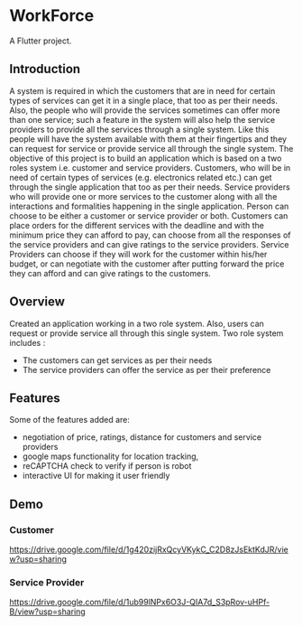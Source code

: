 # WorkForce

A Flutter project.

## Introduction

A system is required in which the customers that are in need for certain  types of services can get it in a single place, that too as per their needs.  Also, the people who will provide the services sometimes can offer more  than one service; such a feature in the system will also help the service  providers to provide all the services through a single system. Like this  people will have the system available with them at their fingertips and they  can request for service or provide service all through the single system. 
The objective of this project is to build an application which is based on a  two roles system i.e. customer and service providers. Customers, who will  be in need of certain types of services (e.g. electronics related etc.) can get  through the single application that too as per their needs. Service providers  who will provide one or more services to the customer along with all the  interactions and formalities happening in the single application. 
Person can choose to be either a customer or service provider or both.  Customers can place orders for the different services with the deadline and  with the minimum price they can afford to pay, can choose from all the  responses of the service providers and can give ratings to the service 
providers. Service Providers can choose if they will work for the customer  within his/her budget, or can negotiate with the customer after putting  forward the price they can afford and can give ratings to the customers.

## Overview
Created an application working in a two role system. Also, users can request or provide service all through this single system. Two role system includes :
- The customers can get services as per their needs
- The service providers can offer the service as per their preference
 
## Features  
Some of the features added are:
- negotiation of price, ratings, distance for customers and service providers
- google maps functionality for location tracking,
- reCAPTCHA check to verify if person is robot
- interactive UI for making it user friendly

## Demo

### Customer
https://drive.google.com/file/d/1g420zijRxQcyVKykC_C2D8zJsEktKdJR/view?usp=sharing

### Service Provider
https://drive.google.com/file/d/1ub99lNPx6O3J-QIA7d_S3pRov-uHPf-B/view?usp=sharing
